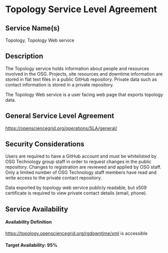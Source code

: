 Topology Service Level Agreement
================================

Service Name(s)
---------------

Topology, Topology Web service

Description
-----------

The Topology service holds information about people and resources involved in the OSG. Projects, site resources and downtime information are stored in flat text files in a public GitHub repository. Private data such as contact information is stored in a private repository.

The Topology Web service is a user facing web page that exports topology data.

General Service Level Agreement
-------------------------------

<https://opensciencegrid.org/operations/SLA/general/>

Security Considerations
-----------------------

Users are required to have a GitHub account and must be whitelisted by OSG Technology group staff in order to request changes in the public repository. Changes to registration are reviewed and applied by OSG staff. Only a limited number of OSG Technology staff members have read and write access to the private contact repository.

Data exported by topology web service publicly readable, but x509 certificate is required to view private contact details (email, phone).

Service Availability
--------------------

#### Availability Definition

<https://topology.opensciencegrid.org/rgdowntime/xml> is accessible

#### Target Availability: 95%
